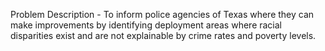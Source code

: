 Problem Description - To inform police agencies of Texas where they can make improvements by identifying deployment areas where racial disparities exist and are not explainable by crime rates and poverty levels.
